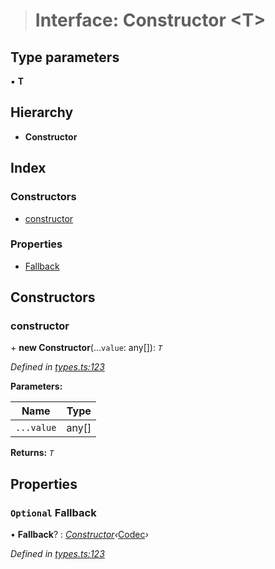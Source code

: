 > # Interface: Constructor <**T**>

## Type parameters

▪ **T**

## Hierarchy

* **Constructor**

## Index

### Constructors

* [constructor](_types_.constructor.md#constructor)

### Properties

* [Fallback](_types_.constructor.md#optional-fallback)

## Constructors

###  constructor

\+ **new Constructor**(...`value`: any[]): *`T`*

*Defined in [types.ts:123](https://github.com/polkadot-js/api/blob/782f4f1/packages/types/src/types.ts#L123)*

**Parameters:**

Name | Type |
------ | ------ |
`...value` | any[] |

**Returns:** *`T`*

## Properties

### `Optional` Fallback

• **Fallback**? : *[Constructor](_types_.constructor.md)‹*[Codec](_types_.codec.md)*›*

*Defined in [types.ts:123](https://github.com/polkadot-js/api/blob/782f4f1/packages/types/src/types.ts#L123)*